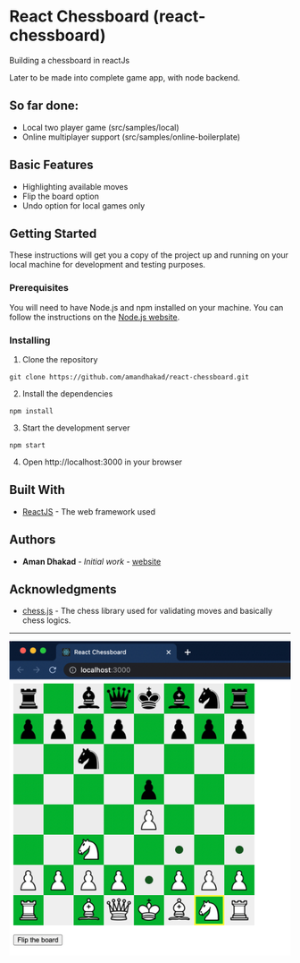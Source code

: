 # React Chessboard (react-chessboard)

Building a chessboard in reactJs

Later to be made into complete game app, with node backend.

## So far done:

- Local two player game (src/samples/local)
- Online multiplayer support (src/samples/online-boilerplate)

## Basic Features
- Highlighting available moves
- Flip the board option
- Undo option for local games only


## Getting Started

These instructions will get you a copy of the project up and running on your local machine for development and testing purposes.

### Prerequisites

You will need to have Node.js and npm installed on your machine. You can follow the instructions on the [Node.js website](https://nodejs.org/en/).

### Installing

1. Clone the repository

```
git clone https://github.com/amandhakad/react-chessboard.git
```

2. Install the dependencies

```
npm install
```

3. Start the development server

```
npm start
```

4. Open http://localhost:3000 in your browser

## Built With

- [ReactJS](https://reactjs.org/) - The web framework used

## Authors

- **Aman Dhakad** - _Initial work_ - [website](https://www.amandhakad.com/)

## Acknowledgments

- [chess.js](https://github.com/jhlywa/chess.js) - The chess library used for validating moves and basically chess logics.

---

![screenshot](screenshot.jpg)